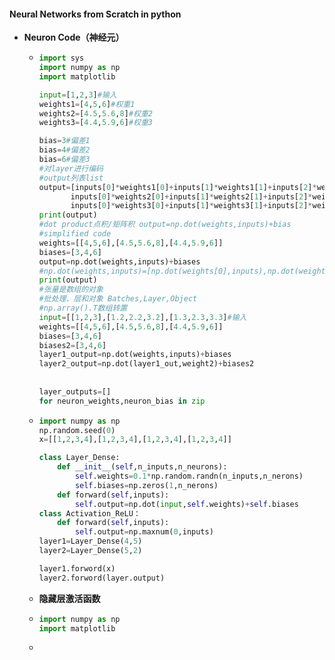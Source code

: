 #### Neural Networks from Scratch in python

- **Neuron Code（神经元）**

  - ``````python
    import sys
    import numpy as np
    import matplotlib
    
    input=[1,2,3]#输入
    weights1=[4,5,6]#权重1
    weights2=[4.5,5.6,8]#权重2
    weights3=[4.4,5.9,6]#权重3
    
    bias=3#偏差1
    bias=4#偏差2
    bias=6#偏差3
    #对layer进行编码
    #output列表list
    output=[inputs[0]*weights1[0]+inputs[1]*weights1[1]+inputs[2]*weights1[2]+bias1,
           inputs[0]*weights2[0]+inputs[1]*weights2[1]+inputs[2]*weights2[2]+bias2,
           inputs[0]*weights3[0]+inputs[1]*weights3[1]+inputs[2]*weights3[2]+bias3]
    print(output)
    #dot product点积/矩阵积 output=np.dot(weights,inputs)+bias
    #simplified code
    weights=[[4,5,6],[4.5,5.6,8],[4.4,5.9,6]]
    biases=[3,4,6]
    output=np.dot(weights,inputs)+biases
    #np.dot(weights,inputs)=[np.dot(weights[0],inputs),np.dot(weights[1],inputs),np.dot(weights[3],inputs)]
    print(output)
    #张量是数组的对象
    #批处理、层和对象 Batches,Layer,Object
    #np.array().T数组转置
    input=[[1,2,3],[1.2,2.2,3.2],[1.3,2.3,3.3]#输入
    weights=[[4,5,6],[4.5,5.6,8],[4.4,5.9,6]]
    biases=[3,4,6]
    biases2=[3,4,6]
    layer1_output=np.dot(weights,inputs)+biases
    layer2_output=np.dot(layer1_out,weight2)+biases2
     
           
    layer_outputs=[]
    for neuron_weights,neuron_bias in zip
    ``````
    
  - ``````python
    import numpy as np
    np.random.seed(0)
    x=[[1,2,3,4],[1,2,3,4],[1,2,3,4],[1,2,3,4]]
    
    class Layer_Dense:
    	def __init__(self,n_inputs,n_neurons):
    		self.weights=0.1*np.random.randn(n_inputs,n_nerons)
    		self.biases=np.zeros(1,n_nerons)
    	def forward(self,inputs):
            self.output=np.dot(input,self.weights)+self.biases
    class Activation_ReLU：
    	def forward(self,inputs):
            self.output=np.maxnum(0,inputs)
    layer1=Layer_Dense(4,5)
    layer2=Layer_Dense(5,2)
    
    layer1.forword(x)
    layer2.forword(layer.output)
    
    ``````
    
  - **隐藏层激活函数**
  
  - ``````python
    import numpy as np
    import matplotlib
    
    ``````
  
  - 
